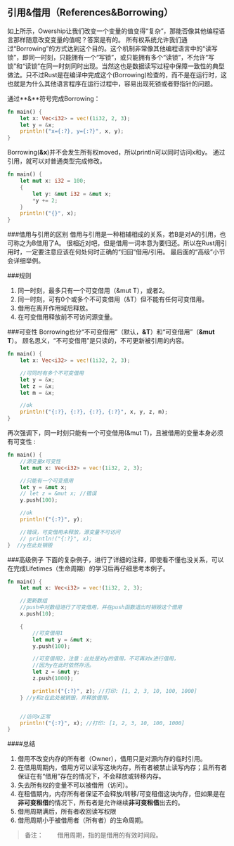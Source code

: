 **引用&借用（References&Borrowing）**
-------------

如上所示，Owership让我们改变一个变量的值变得“复杂”，那能否像其他编程语言那样随意改变变量的值呢？答案是有的。
所有权系统允许我们通过“Borrowing”的方式达到这个目的。这个机制非常像其他编程语言中的“读写锁”，即同一时刻，只能拥有一个“写锁”，或只能拥有多个“读锁”，不允许“写锁”和“读锁”在同一时刻同时出现。当然这也是数据读写过程中保障一致性的典型做法。只不过Rust是在编译中完成这个(Borrowing)检查的，而不是在运行时，这也就是为什么其他语言程序在运行过程中，容易出现死锁或者野指针的问题。


通过**&**符号完成Borrowing：
```rust
fn main() {
	let x: Vec<i32> = vec!(1i32, 2, 3);
	let y = &x;
	println!("x={:?}, y={:?}", x, y);
}
```
Borrowing(**&x**)并不会发生所有权moved，所以println可以同时访问x和y。
通过引用，就可以对普通类型完成修改。
```rust
fn main() {
	let mut x: i32 = 100;
	{
		let y: &mut i32 = &mut x;
		*y += 2;
	}
	println!("{}", x);
}
```

###借用与引用的区别
借用与引用是一种相辅相成的关系，若B是对A的引用，也可称之为B借用了A。
很相近对吧，但是借用一词本意为要归还。所以在Rust用引用时，一定要注意应该在何处何时正确的“归回”借用/引用。
最后面的“高级”小节会详细举例。

###规则

1. 同一时刻，最多只有一个可变借用（&mut T），或者2。
2. 同一时刻，可有0个或多个不可变借用（&T）但不能有任何可变借用。
3. 借用在离开作用域后释放。
4. 在可变借用释放前不可访问源变量。

###可变性
Borrowing也分“不可变借用”（默认，**&T**）和“可变借用”（**&mut T**）。
顾名思义，“不可变借用”是只读的，不可更新被引用的内容。
```rust
fn main() {
	let x: Vec<i32> = vec!(1i32, 2, 3);

	//可同时有多个不可变借用
	let y = &x;
	let z = &x;
	let m = &x;

	//ok
	println!("{:?}, {:?}, {:?}, {:?}", x, y, z, m);
}
```

再次强调下，同一时刻只能有一个可变借用(&mut T)，且被借用的变量本身必须有可变性 :
```rust
fn main() {
	//源变量x可变性
	let mut x: Vec<i32> = vec!(1i32, 2, 3);

	//只能有一个可变借用
	let y = &mut x;
	// let z = &mut x; //错误
    y.push(100);

	//ok
	println!("{:?}", y);

	//错误，可变借用未释放，源变量不可访问
	// println!("{:?}", x);
}  //y在此处销毁
```

###高级例子
下面的复杂例子，进行了详细的注释，即使看不懂也没关系，可以在完成Lifetimes（生命周期）的学习后再仔细思考本例子。
```rust
fn main() {
	let mut x: Vec<i32> = vec!(1i32, 2, 3);

	//更新数组
	//push中对数组进行了可变借用，并在push函数退出时销毁这个借用
    x.push(10);

    {
	    //可变借用1
	    let mut y = &mut x;
        y.push(100);

        //可变借用2，注意：此处是对y的借用，不可再对x进行借用，
        //因为y在此时依然存活。
        let z = &mut y;
        z.push(1000);

	    println!("{:?}", z); //打印: [1, 2, 3, 10, 100, 1000]
    } //y和z在此处被销毁，并释放借用。


	//访问x正常
	println!("{:?}", x); //打印: [1, 2, 3, 10, 100, 1000]
}
```
####总结
1. 借用不改变内存的所有者（Owner），借用只是对源内存的临时引用。
2. 在借用周期内，借用方可以读写这块内存，所有者被禁止读写内存；且所有者保证在有“借用”存在的情况下，不会释放或转移内存。
3. 失去所有权的变量不可以被借用（访问）。
4. 在租借期内，内存所有者保证不会释放/转移/可变租借这块内存，但如果是在**非可变租借**的情况下，所有者是允许继续**非可变租借**出去的。
5. 借用周期满后，所有者收回读写权限
6. 借用周期小于被借用者（所有者）的生命周期。

> 备注：
>   　　借用周期，指的是借用的有效时间段。
